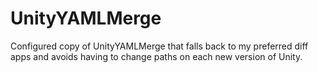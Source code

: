 # UnityYAMLMerge
Configured copy of UnityYAMLMerge that falls back to my preferred diff apps and avoids having to change paths on each new version of Unity.
